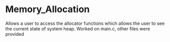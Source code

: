 # Memory_Allocation
Allows a user to access the allocator functions which allows the user to see the current state of system heap.
Worked on main.c, other files were provided
